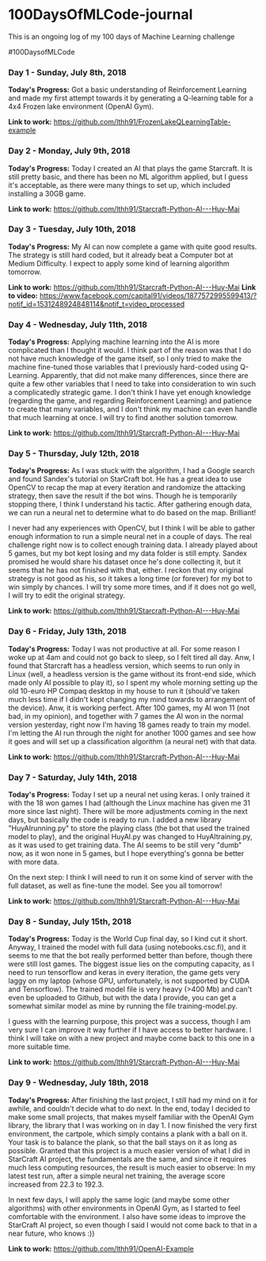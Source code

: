 # 100DaysOfMLCode-journal
This is an ongoing log of my 100 days of Machine Learning challenge

#100DaysofMLCode

<h3>Day 1 - Sunday, July 8th, 2018 </h3>
<b>Today's Progress:</b> Got a basic understanding of Reinforcement Learning and made my first attempt towards it by generating a Q-learning table for a 4x4 Frozen lake environment (OpenAI Gym).

<b>Link to work:</b> https://github.com/lthh91/FrozenLakeQLearningTable-example </b>

<h3>Day 2 - Monday, July 9th, 2018 </h3>
<b>Today's Progress:</b> Today I created an AI that plays the game Starcraft. It is still pretty basic, and there has been no ML algorithm applied, but I guess it's acceptable, as there were many things to set up, which included installing a 30GB game.

<b>Link to work:</b> https://github.com/lthh91/Starcraft-Python-AI---Huy-Mai </b>

<h3>Day 3 - Tuesday, July 10th, 2018 </h3>
<b>Today's Progress:</b> My AI can now complete a game with quite good results. The strategy is still hard coded, but it already beat a Computer bot at Medium Difficulty. I expect to apply some kind of learning algorithm tomorrow.

<b>Link to work:</b> https://github.com/lthh91/Starcraft-Python-AI---Huy-Mai
<b>Link to video:</b> https://www.facebook.com/capital91/videos/1877572995599413/?notif_id=1531248924848114&notif_t=video_processed

<h3>Day 4 - Wednesday, July 11th, 2018 </h3>
<b>Today's Progress:</b> Applying machine learning into the AI is more complicated than I thought it would. I think part of the reason was that I do not have much knowledge of the game itself, so I only tried to make the machine fine-tuned those variables that I previously hard-coded using Q-Learning. Apparently, that did not make many differences, since there are quite a few other variables that I need to take into consideration to win such a complicatedly strategic game. I don't think I have yet enough knowledge (regarding the game, and regarding Reinforcement Learning) and patience to create that many variables, and I don't think my machine can even handle that much learning at once. I will try to find another solution tomorrow.

<b>Link to work:</b> https://github.com/lthh91/Starcraft-Python-AI---Huy-Mai

<h3>Day 5 - Thursday, July 12th, 2018 </h3>
<b>Today's Progress:</b> As I was stuck with the algorithm, I had a Google search and found Sandex's tutorial on StarCraft bot. He has a great idea to use OpenCV to recap the map at every iteration and randomize the attacking strategy, then save the result if the bot wins. Though he is temporarily stopping there, I think I understand his tactic. After gathering enough data, we can run a neural net to determine what to do based on the map. Brilliant!

I never had any experiences with OpenCV, but I think I will be able to gather enough information to run a simple neural net in a couple of days. The real challenge right now is to collect enough training data. I already played about 5 games, but my bot kept losing and my data folder is still empty. Sandex promised he would share his dataset once he's done collecting it, but it seems that he has not finished with that, either. I reckon that my original strategy is not good as his, so it takes a long time (or forever) for my bot to win simply by chances. I will try some more times, and if it does not go well, I will try to edit the original strategy.

<b>Link to work:</b> https://github.com/lthh91/Starcraft-Python-AI---Huy-Mai

<h3>Day 6 - Friday, July 13th, 2018 </h3>
<b>Today's Progress:</b> Today I was not productive at all. For some reason I woke up at 4am and could not go back to sleep, so I felt tired all day. Anw, I found that Starcraft has a headless version, which seems to run only in Linux (well, a headless version is the game without its front-end side, which made only AI possible to play it), so I spent my whole morning setting up the old 10-euro HP Compaq desktop in my house to run it (should've taken much less time if I didn't kept changing my mind towards to arrangement of the device). Anw, it is working perfect. After 100 games, my AI won 11 (not bad, in my opinion), and together with 7 games the AI won in the normal version yesterday, right now I'm having 18 games ready to train my model. I'm letting the AI run through the night for another 1000 games and see how it goes and will set up a classification algorithm (a neural net) with that data.

<b>Link to work:</b> https://github.com/lthh91/Starcraft-Python-AI---Huy-Mai

<h3>Day 7 - Saturday, July 14th, 2018 </h3>
<b>Today's Progress:</b> Today I set up a neural net using keras. I only trained it with the 18 won games I had (although the Linux machine has given me 31 more since last night). There will be more adjustments coming in the next days, but basically the code is ready to run. I added a new library "HuyAIrunning.py" to store the playing class (the bot that used the trained model to play), and the original HuyAI.py was changed to HuyAItraining.py, as it was used to get training data. The AI seems to be still very "dumb" now, as it won none in 5 games, but I hope everything's gonna be better with more data.

On the next step: I think I will need to run it on some kind of server with the full dataset, as well as fine-tune the model. See you all tomorrow!

<b>Link to work:</b> https://github.com/lthh91/Starcraft-Python-AI---Huy-Mai

<h3>Day 8 - Sunday, July 15th, 2018 </h3>
<b>Today's Progress:</b> Today is the World Cup final day, so I kind cut it short. Anyway, I trained the model with full data (using notebooks.csc.fi), and it seems to me that the bot really performed better than before, though there were still lost games. The biggest issue lies on the computing capacity, as I need to run tensorflow and keras in every iteration, the game gets very laggy on my laptop (whose GPU, unfortunately, is not supported by CUDA and Tensorflow). The trained model file is very heavy (>400 Mb) and can't even be uploaded to Github, but with the data I provide, you can get a somewhat similar model as mine by running the file training-model.py.

I guess with the learning purpose, this project was a success, though I am very sure I can improve it way further if I have access to better hardware. I think I will take on with a new project and maybe come back to this one in a more suitable time.

<b>Link to work:</b> https://github.com/lthh91/Starcraft-Python-AI---Huy-Mai

<h3>Day 9 - Wednesday, July 18th, 2018 </h3>
<b>Today's Progress:</b> After finishing the last project, I still had my mind on it for awhile, and couldn't decide what to do next. In the end, today I decided to make some small projects, that makes myself familiar with the OpenAI Gym library, the library that I was working on in day 1. I now finished the very first environment, the cartpole, which simply contains a plank with a ball on it. Your task is to balance the plank, so that the ball stays on it as long as possible. Granted that this project is a much easier version of what I did in StarCraft AI project, the fundamentals are the same, and since it requires much less computing resources, the result is much easier to observe: In my latest test run, after a simple neural net training, the average score increased from 22.3 to 192.3.

In next few days, I will apply the same logic (and maybe some other algorithms) with other environments in OpenAI Gym, as I started to feel comfortable with the environment. I also have some ideas to improve the StarCraft AI project, so even though I said I would not come back to that in a near future, who knows :))

<b>Link to work:</b> https://github.com/lthh91/OpenAI-Example
